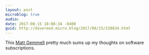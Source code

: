 ```yaml
---
layout: post
microblog: true
audio: 
date: 2017-08-15 18:08:34 -0400
guid: http://davereed.micro.blog/2017/08/15/220834.html
---
```

This [Matt Gemmell]([[mattgemmell.com/subscript...](https://mattgemmell.com/subscription-software/)) pretty much sums up my thoughts on software subscriptions.
